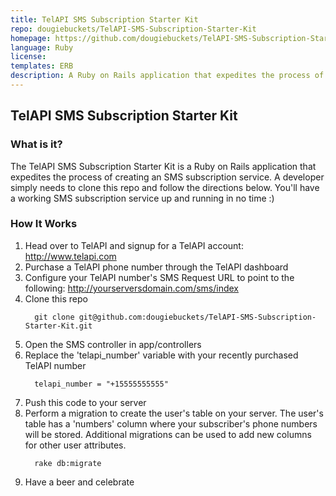 ```yaml
---
title: TelAPI SMS Subscription Starter Kit
repo: dougiebuckets/TelAPI-SMS-Subscription-Starter-Kit
homepage: https://github.com/dougiebuckets/TelAPI-SMS-Subscription-Starter-Kit
language: Ruby
license:
templates: ERB
description: A Ruby on Rails application that expedites the process of creating an SMS subscription service with TelAPI.
---
```


## TelAPI SMS Subscription Starter Kit

### What is it?

The TelAPI SMS Subscription Starter Kit is a Ruby on Rails application that expedites the process of creating an SMS subscription service. A developer simply needs to clone this repo and follow the directions below. You'll have a working SMS subscription service up and running in no time :)

### How It Works

1. Head over to TelAPI and signup for a TelAPI account: http://www.telapi.com
1. Purchase a TelAPI phone number through the TelAPI dashboard
1. Configure your TelAPI number's SMS Request URL to point to the following: http://yourserversdomain.com/sms/index
1. Clone this repo
    ```
      git clone git@github.com:dougiebuckets/TelAPI-SMS-Subscription-Starter-Kit.git
    ```
1. Open the SMS controller in app/controllers
1. Replace the 'telapi_number' variable with your recently purchased TelAPI number
    ```
      telapi_number = "+15555555555"
    ```
1. Push this code to your server
1. Perform a migration to create the user's table on your server. The user's table has a 'numbers' column where your subscriber's phone numbers will be stored. Additional migrations can be used to add new columns for other user attributes.
    ```
      rake db:migrate
    ```
1. Have a beer and celebrate
